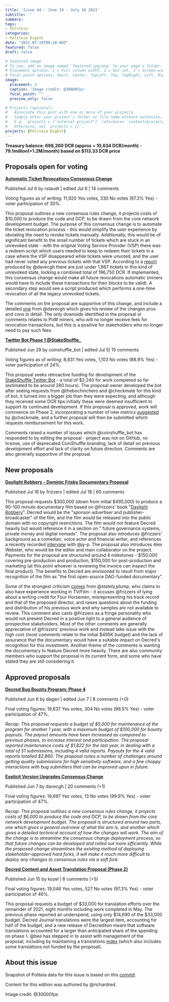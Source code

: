 ```yaml
---
title: 'Issue 44 - June 19 - July 18 2021'
subtitle: ''
summary: 
tags:
- Politeia
categories:
- Politeia Digest
date: "2021-07-19T09:10:00Z"
featured: false
draft: false

# Featured image
# To use, add an image named `featured.jpg/png` to your page's folder.
# Placement options: 1 = Full column width, 2 = Out-set, 3 = Screen-width
# Focal point options: Smart, Center, TopLeft, Top, TopRight, Left, Right, BottomLeft, Bottom, BottomRight
image:
  placement: 3
  caption: 'Image credit: @30000fps'
  focal_point: ""
  preview_only: false

# Projects (optional).
#   Associate this post with one or more of your projects.
#   Simply enter your project's folder or file name without extension.
#   E.g. `projects = ["internal-project"]` references `content/project/deep-learning/index.md`.
#   Otherwise, set `projects = []`.
projects: [Politeia Digest]
---
```


**Treasury balance: 698,260 DCR (approx + 10,634 DCR/month) - $79.1 million (+$1.2M/month) based on $113.33 DCR price**

## Proposals open for voting

**[Automatic Ticket Revocations Consensus Change](https://proposals.decred.org/record/e2d7b7d)**

Published Jul 6 by rstaudt | edited Jul 6 | 14 comments

Voting figures as of writing: 11,920 Yes votes, 330 No votes (97.3% Yes) - voter participation of 30%.

This proposal outlines a new consensus rules change, it projects costs of $10,000 to produce the code and DCP, to be drawn from the core network development budget. The purpose of this consensus change is to automate the ticket revocation process - this would simplify the user experience by obviating the need to revoke tickets manually. Additionally, this would be of significant benefit to the small number of tickets which are stuck in an unrevoked state - with the original Voting Service Provider (VSP) there was a redeem script which users needed to keep to redeem their tickets in a case where the VSP disappeared while tickets were unvoted, and the user had never voted any previous tickets with that VSP. According to a [report](https://gist.github.com/davecgh/01fd24849a9e9a6d822d6d04eba7075d) produced by @davecgh there are just under 1,867 tickets in this kind of unrevoked state, locking a combined total of 196,750 DCR. If implemented, this consensus change would make all future revocations automatic (miners would have to include these transactions for their blocks to be valid). A secondary step would see a script produced which performs a one-time revocation of all the legacy unrevoked tickets.

The comments on the proposal are supportive of this change, and include a detailed [one](https://proposals.decred.org/record/e2d7b7d/comments/5) from @davecgh which gives his review of the changes pros and cons in detail. The only downside identified in the proposal or comments relates to PoW miners, who will no longer receive fees for revocation transactions, but this is a positive for stakeholders who no longer need to pay such fees.

**[Twitter Bot Phase 1 @StakeShuffle_](https://proposals.decred.org/record/2895755)**

Published Jun 29 by coinshuffle_bot | edited Jul 5| 15 comments

Voting figures as of writing: 8,831 Yes votes, 1,103 No votes (88.9% Yes) - voter participation of 24%.

This proposal seeks retroactive funding for development of the [StakeShuffle Twitter Bot](https://twitter.com/StakeShuffle_) - a total of $2,240 for work completed so far (estimated to be around 280 hours). The proposal owner developed the bot after seeing requests from @thebochinchero and @checkmate for this kind of bot, it turned into a bigger job than they were expecting, and although they received some DCR tips initially these were deemed insufficient to support its continued development. If this proposal is approved, work will commence on Phase 2, incorporating a number of new metrics [suggested](https://proposals.decred.org/record/2895755/comments/4) by @checkmate, and a further proposal will then be submitted which requests reimbursement for this work.

Comments raised a number of issues which @coinshuffle_bot has responded to by editing the proposal - project was not on GitHub, no license, use of deprecated CoinShuffle branding, lack of detail on previous development effort and lack of clarity on future direction. Comments are also generally supportive of the proposal.

## New proposals

**[Daylight Robbery - Dominic Frisby Documentary Proposal](https://proposals.decred.org/record/ae609f1)**

Published Jul 16 by frizzers | edited Jul 18 | 60 comments

This proposal requests $300,000 (down from initial $495,000) to produce a 90-100 minute documentary film based on @frizzers' book "[Daylight Robbery](https://www.penguin.co.uk/books/309/309526/daylight-robbery/9780241360842.html)". Decred would be the "sponsor-advertiser and publisher-broadcaster" of the film, and the film would be released into the public domain with no copyright restrictions. The film would not feature Decred heavily but would reference it in a section on " future governance systems, private money and digital nomads". The proposal also introduces @frizzers' background as a comedian, voice actor and financial writer, and references a recently recorded [interview](https://youtu.be/ZCfIM8IHurU) with @jy-p. The proposal also introduces Alex Webster, who would be the editor and main collaborator on the project. Payments for the proposal are structured around 4 milestones - $150,000 covering pre-production and production, $150,000 for post-production and marketing (at this point whoever is reviewing the invoice can inspect the final product). The benefits to Decred are envisioned to result from major recognition of the film as "the first open-source DAO-funded documentary".

Some of the strongest criticism [comes](https://proposals.decred.org/record/ae609f1/comments/28) from @stately,plump, who claims to also have experience working in TV/Film - it accuses @frizzers of lying about a writing credit for Four Horsemen, misrepresenting his track record and that of the proposed director, and raises questions about the funding and distribution of his previous work and why samples are not available to review. This comment also casts @frizzers as a fringe personality who would not present Decred in a positive light to a general audience of prospective stakeholders. Most of the other comments are generally appreciative of @frizzers' previous work and instead take issue with the high cost (most comments relate to the initial $495K budget) and the lack of assurance that the documentary would have a suitable impact on Decred's recognition for this investment. Another theme of the comments is wanting the documentary to feature Decred more heavily. There are also community members who support the proposal in its current form, and some who have stated they are still considering it.

## Approved proposals

**[Decred Bug Bounty Program: Phase 4](https://proposals.decred.org/record/e1f104b)**

Published Jun 6 by degeri | edited Jun 7 | 8 comments (+0)

Final voting figures: 19,637 Yes votes, 304 No votes (98.5% Yes) - voter participation of 47%.

*Recap: This proposal requests a budget of $5,000 for maintenance of the program for another 1 year, with a maximum budget of $100,000 for bounty payouts. The payout amounts have been increased as compared to previous phases, to increase interest and participation. The proposal reported maintenance costs of $1,822 for the last year, in dealing with a total of 51 submissions, including 4 valid reports. Payouts for the 4 valid reports totalled $2,860. The proposal notes a number of challenges around getting quality submissions for high sensitivity software, and a few choppy interactions with bug submitters that can be improved upon in future.*

**[Explicit Version Upgrades Consensus Change](https://proposals.decred.org/record/3a98861)**

Published Jun 7 by davecgh | 20 comments (+1)

Final voting figures: 19,697 Yes votes, 13 No votes (99.9% Yes) - voter participation of 47%.

*Recap: This proposal outlines a new consensus rules change, it projects costs of $6,000 to produce the code and DCP, to be drawn from the core network development budget. The proposal is structured around two parts, one which gives a general overview of what the aim is, and another which gives a detailed technical account of how the changes will work. The aim of the change is to streamline the consensus change deployment process, so that future changes can be developed and rolled out more efficiently. While the proposed change streamlines the existing method of deploying stakeholder-approved hard forks, it will make it much more difficult to deploy any changes to consensus rules via a soft fork.*

**[Decred Content and Asset Translation Proposal (Phase 2)](https://proposals.decred.org/record/af9942a)**

Published Jun 15 by kozel | 6 comments (+5)

Final voting figures: 19,046 Yes votes, 527 No votes (97.3% Yes) - voter participation of 46%.

This proposal requests a budget of $33,000 for translation efforts over the remainder of 2021, eight months including work completed in May. The previous phase reported an underspend, using only $14,690 of the $33,000 budget. Decred Journal translations were the largest item, accounting for half of the budget, and a new release of Decrediton meant that software translations accounted for a larger than anticipated share of the spending on phase 1. @bee has stepped in to assist with management of the proposal, including by maintaining a translations [index](https://github.com/decredcommunity/translations/blob/master/index.md) (which also includes some translations not funded by the proposal).

## About this issue

Snapshot of Politeia data for this issue is based on this [commit]({link}).

Content for this edition was authored by @richardred.

Image credit: @30000fps